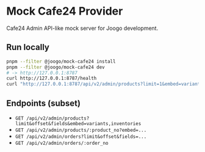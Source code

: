 # Mock Cafe24 Provider

Cafe24 Admin API-like mock server for Joogo development.

## Run locally
```bash
pnpm --filter @joogo/mock-cafe24 install
pnpm --filter @joogo/mock-cafe24 dev
# -> http://127.0.0.1:8787
curl http://127.0.0.1:8787/health
curl "http://127.0.0.1:8787/api/v2/admin/products?limit=1&embed=variants,inventories"
```

## Endpoints (subset)

- `GET /api/v2/admin/products?limit&offset&fields&embed=variants,inventories`
- `GET /api/v2/admin/products/:product_no?embed=...`
- `GET /api/v2/admin/orders?limit&offset&fields=...`
- `GET /api/v2/admin/orders/:order_no`
